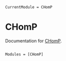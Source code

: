```@meta
CurrentModule = CHomP
```

# CHomP

Documentation for [CHomP](https://github.com/April-Hannah-Lena/CHomP.jl).

```@index
```

```@autodocs
Modules = [CHomP]
```
